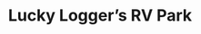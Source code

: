 ---
photo_name: /img/lucky-logger-rv.jpg
photo_alt: Lucky Logger RV Park in Coos Bay, OR
title: Lucky Logger’s RV Park
property_name: Lucky Logger’s RV Park
property_category: '2'
address:
  street: 250 E. Johnson Avenue
  street2: 
  city: Coos Bay
  state: OR
  zip: '97420'
phone_toll_free: 888-267-6003
phone_local: 541-267-6003
units: ''
cost: '1'
property_description: >-
  On the waterfront in Coos Bay. 30/50 amps, city water, RV supplies. Centrally located near shops & dining. Full Hookups, Recreation Area, Security, Dump Station, Handicap Accessible, Pets OK, WiFi available, Public Restrooms, Showers, Cable, Laundry.
website: 'http://www.luckyloggerrv.com'
amenityList: 
  - amenitySelect: '5'
  - amenitySelect: '6'
  - amenitySelect: '9'
---